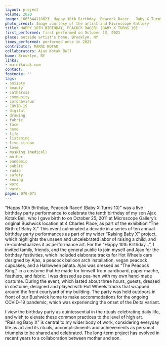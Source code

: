 ```yaml
---
layout: project
volume: 2020
image: 1665344118623__Happy_10th_Birthday__Peacock_Racer___Baby_X_Turns_10_--Marni_Kotak.jpg
photo_credit: Image courtesy of the artist and Microscope Gallery
title: HAPPY 10TH BIRTHDAY, PEACOCK RACER! (BABY X TURNS 10)
first_performed: first performed on October 23, 2021
place: outside artist's home, Brooklyn, NY
times_performed: performed once in 2021
contributor: MARNI KOTAK
collaborators: Ajax Kotak Bell
home: Brooklyn, NY
links:
- marnikotak.com
contact:
footnote: ''
tags:
- anxiety
- beauty
- catharsis
- community
- coronavirus
- COVID-19
- digital
- drawing
- fabric
- face
- home
- life
- listening
- live-stream
- love
- masking (medical)
- mother
- pandemic
- public
- radio
- safety
- sewing
- word
- words
pages: 070-071
---
```


“Happy 10th Birthday, Peacock Racer! (Baby X Turns 10)" was a live birthday party performance to celebrate the tenth birthday of my son Ajax Kotak Bell, who I gave birth to on October 25, 2011 at Microscope Gallery’s original Bushwick location at 4 Charles Place, as part of the exhibition “The Birth of Baby X.” This event culminated a decade in a series of ten annual birthday party performances as part of my wider “Raising Baby X” project, which highlights the unseen and uncelebrated labor of raising a child, and re-contextualizes it as performance art. For the “Happy 10th Birthday…”, I invited family, friends, and the general public to join myself and Ajax for the birthday festivities, which included elaborate tracks for Hot Wheels cars designed by Ajax, a peacock balloon arch installation, vegan peacock cupcakes, and a Halloween piñata. Ajax was dressed as “The Peacock King,” in a costume that he made for himself from cardboard, paper mache, feathers, and fabric. I was dressed as pea-hen with my own hand-made costume. During the event, which lasted about three hours, guests, dressed in costume, designed and played with Hot Wheels tracks that wrapped around the front courtyard of my building. The party was held outdoors in front of our Bushwick home to make accommodations for the ongoing COVID-19 pandemic, which was experiencing the onset of the Delta variant. 

I view the birthday party as quintessential in the rituals celebrating daily life, and wish to elevate these common practices to the level of high art. “Raising Baby X” is central to my wider body of work, considering everyday life as art and its rituals, accomplishments and achievements as personal triumphs to be shared and celebrated. The long-term project has evolved in recent years to a collaboration between mother and son.